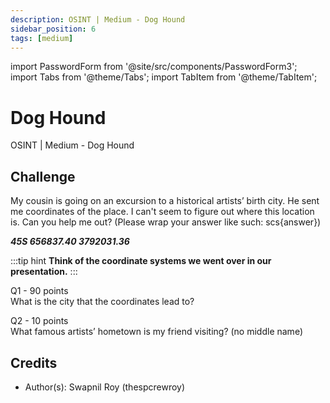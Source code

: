 ```yaml
---
description: OSINT | Medium - Dog Hound
sidebar_position: 6
tags: [medium]
---
```


import PasswordForm from '@site/src/components/PasswordForm3';
import Tabs from '@theme/Tabs';
import TabItem from '@theme/TabItem';

# Dog Hound

OSINT | Medium - Dog Hound

## Challenge

My cousin is going on an excursion to a historical artists’ birth city. He sent me coordinates of the place. I can't seem to figure out where this location is. Can you help me out? (Please wrap your answer like such: scs\{answer\})

<b><i>45S 656837.40 3792031.36</i></b>

:::tip hint
<b> Think of the coordinate systems we went over in our presentation.</b>
:::

Q1 - 90 points  
What is the city that the coordinates lead to?
<PasswordForm hash="3c8aeee378f2578fbdf406eb9858d8ba039eb6cf31131905ce3a7e57ae7b2842441b838e2a62ddbf4ed1d82473c9a4a07b3d6732127e54978f875e892a688275" algorithm="sha512" />

Q2 - 10 points  
What famous artists’ hometown is my friend visiting? (no middle name)
<PasswordForm 
    hash="5bd2ee48181e875fc89cf916e1228c8a09f7005cb4ce05498480bd1f999bb4a8d3795097b5f2dcfc4ec7c23fa2c170eb38012746a25041fca06972c8fbe6f12c"
    algorithm="sha512"
    googleFormUrl="https://docs.google.com/forms/d/e/1FAIpQLSfOrtwfCcsLNtd3y0AmlD3wHgPSXjpDZ6DrsOaIqQpfbtaQxA/formResponse"
    entryId="entry.1013997341"
/>

<!--
## Solution
<details>
    <summary>Solution Guide</summary>
    1. What is the city that the coordinates lead to?
       1. Use a [UTM to latitude and longitude converter](https://www.engineeringtoolbox.com/utm-latitude-longitude-d_1370.html)
       2. Enter in the coordinate values: 45S 656837.40 3792031.36
       3. Get the Latitude and Longitude
          1. Latitude : 34.2576 deg, or 34 deg 15 min 27.36 sec
          2. Longitude: 88.7034 deg, or 88 deg 42 min 12.24 sec
       4. (Optional) Convert to WSG84 for easy tracking: 34.2576° N, 88.7034° W
       5. Paste that WSG84 location into google maps
       6. scs\{Tupelo\}
    2. What famous artists’ hometown is my friend visiting? (no middle name)
       1. Search up “what famous artist was born in tupelo mississippi”
       2. scs{Elvis Presley}
</details>
-->

## Credits

- Author(s): Swapnil Roy (thespcrewroy)
